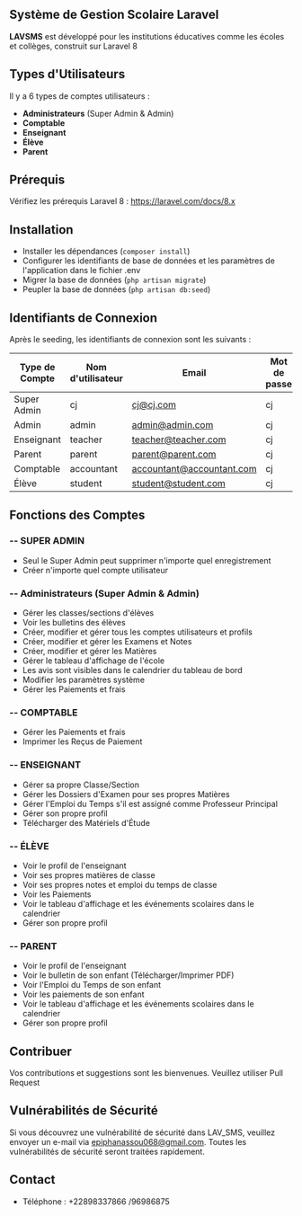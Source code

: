 ## **Système de Gestion Scolaire Laravel** 

**LAVSMS** est développé pour les institutions éducatives comme les écoles et collèges, construit sur Laravel 8

## **Types d'Utilisateurs**

Il y a 6 types de comptes utilisateurs :

- **Administrateurs** (Super Admin & Admin)
- **Comptable**
- **Enseignant**
- **Élève**
- **Parent**

## **Prérequis** 

Vérifiez les prérequis Laravel 8 : https://laravel.com/docs/8.x

## **Installation**
- Installer les dépendances (`composer install`)
- Configurer les identifiants de base de données et les paramètres de l'application dans le fichier .env
- Migrer la base de données (`php artisan migrate`)
- Peupler la base de données (`php artisan db:seed`)

## **Identifiants de Connexion**
Après le seeding, les identifiants de connexion sont les suivants :

| Type de Compte  | Nom d'utilisateur | Email | Mot de passe |
| ------------- | -------- | ----- | -------- |
| Super Admin | cj | cj@cj.com | cj |
| Admin | admin | admin@admin.com | cj |
| Enseignant | teacher | teacher@teacher.com | cj |
| Parent | parent | parent@parent.com | cj |
| Comptable | accountant | accountant@accountant.com | cj |
| Élève | student | student@student.com | cj |

## **Fonctions des Comptes** 

### **-- SUPER ADMIN**
- Seul le Super Admin peut supprimer n'importe quel enregistrement
- Créer n'importe quel compte utilisateur
 
### **-- Administrateurs (Super Admin & Admin)**

- Gérer les classes/sections d'élèves
- Voir les bulletins des élèves
- Créer, modifier et gérer tous les comptes utilisateurs et profils
- Créer, modifier et gérer les Examens et Notes
- Créer, modifier et gérer les Matières
- Gérer le tableau d'affichage de l'école
- Les avis sont visibles dans le calendrier du tableau de bord
- Modifier les paramètres système
- Gérer les Paiements et frais

### **-- COMPTABLE**
- Gérer les Paiements et frais
- Imprimer les Reçus de Paiement

### **-- ENSEIGNANT**
- Gérer sa propre Classe/Section
- Gérer les Dossiers d'Examen pour ses propres Matières
- Gérer l'Emploi du Temps s'il est assigné comme Professeur Principal
- Gérer son propre profil
- Télécharger des Matériels d'Étude

### **-- ÉLÈVE**
- Voir le profil de l'enseignant
- Voir ses propres matières de classe
- Voir ses propres notes et emploi du temps de classe
- Voir les Paiements
- Voir le tableau d'affichage et les événements scolaires dans le calendrier
- Gérer son propre profil

### **-- PARENT**
- Voir le profil de l'enseignant
- Voir le bulletin de son enfant (Télécharger/Imprimer PDF)
- Voir l'Emploi du Temps de son enfant
- Voir les paiements de son enfant
- Voir le tableau d'affichage et les événements scolaires dans le calendrier
- Gérer son propre profil

## **Contribuer**

Vos contributions et suggestions sont les bienvenues. Veuillez utiliser Pull Request

## **Vulnérabilités de Sécurité**

Si vous découvrez une vulnérabilité de sécurité dans LAV_SMS, veuillez envoyer un e-mail  via epiphanassou068@gmail.com. Toutes les vulnérabilités de sécurité seront traitées rapidement.

## **Contact**
- Téléphone : +22898337866 /96986875
